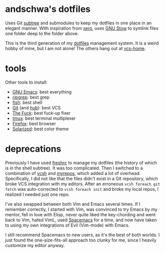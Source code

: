 # andschwa's dotfiles

Uses Git [subtree][] and submodules to keep my dotfiles in one place
in an elegant manner. With inspiration from [xero][], uses [GNU Stow][]
to symlink files one folder deep to the folder above.

This is the third generation of my [dotfiles][] management system. It is a
weird hobby of mine, but I am not alone! The others hang out at [vcs-home][].

[subtree]: https://github.com/git/git/blob/master/contrib/subtree/git-subtree.txt
[xero]: https://github.com/xero/dotfiles
[GNU Stow]: https://www.gnu.org/software/stow/
[dotfiles]: https://dotfiles.github.io/
[vcs-home]: https://vcs-home.branchable.com/

# tools

Other tools to install:

- [GNU Emacs](https://github.com/andschwa/.emacs.d): best everything
- [ripgrep](https://github.com/BurntSushi/ripgrep): best grep
- [fish](https://fishshell.com/): best shell
- [Git](https://git-scm.com/) (and [hub](https://hub.github.com/)): best VCS
- [The Fuck](https://github.com/nvbn/thefuck): best fuck-up fixer
- [tmux](https://github.com/tmux/tmux): best terminal multiplexer
- [Firefox](https://www.mozilla.org/en-US/firefox/): best browser
- [Solarized](http://ethanschoonover.com/solarized): best color theme

# deprecations

Previously I have used [freshrc][] to manage my dotfiles (the history of which
is in the shell subtree). It was too complicated. Then I switched to a
combination of [vcsh][] and [myrepos][], which added a lot of overhead.
Specifically, I did not like that the files didn't exist in a Git repository,
which broke VCS integration with my editors. After an erroneous `vcsh foreach
git fetch` was auto-corrected to `vcsh foreach init` and broke my local repos,
I realized I needed just one repo.

I've also swapped between both Vim and Emacs several times. If I
remember correctly, I started with Vim, was convinced to try Emacs by
my mentor, fell in love with Elisp, never quite liked the key-chording
and went back to Vim, hated VimL, used [Spacemacs][] for a time, and now
have taken to using my own integrations of Evil (Vim-mode) with Emacs.

I still recommend Spacemacs to new users, as it's the best of both
worlds. I just found the one-size-fits-all approach too clunky for me,
since I heavily customize my editor anyway.

[freshrc]: https://github.com/freshshell/fresh
[vcsh]: https://github.com/RichiH/vcsh
[myrepos]: https://myrepos.branchable.com/
[spacemacs]: http://spacemacs.org/
